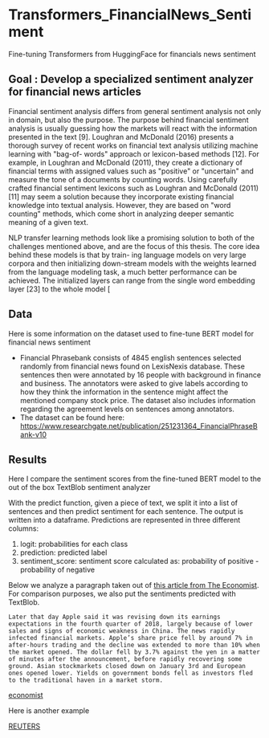# Transformers_FinancialNews_Sentiment
Fine-tuning Transformers from HuggingFace for financials news sentiment


## Goal : Develop a specialized sentiment analyzer for financial news articles

Financial sentiment analysis differs from general sentiment analysis not only in domain, but also the purpose. The purpose behind financial sentiment analysis is usually guessing how the markets will react with the information presented in the text [9]. Loughran and McDonald (2016) presents a thorough survey of recent works on financial text analysis utilizing machine learning with "bag-of- words" approach or lexicon-based methods [12]. For example, in Loughran and McDonald (2011), they create a dictionary of financial terms with assigned values such as "positive" or "uncertain" and measure the tone of a documents by counting words. Using carefully crafted financial sentiment lexicons such as Loughran and McDonald (2011) [11] may seem a solution because they incorporate existing financial knowledge into textual analysis. However, they are based on "word counting" methods, which come short in analyzing deeper semantic meaning of a given text.

NLP transfer learning methods look like a promising solution to both of the challenges mentioned above, and are the focus of this thesis. The core idea behind these models is that by train- ing language models on very large corpora and then initializing down-stream models with the weights learned from the language modeling task, a much better performance can be achieved. The initialized layers can range from the single word embedding layer [23] to the whole model [

## Data

Here is some information on the dataset used to fine-tune BERT model for financial news sentiment

- Financial Phrasebank consists of 4845 english sentences selected randomly from financial news found on LexisNexis database. These sentences then were annotated by 16 people with background in finance and business. The annotators were asked to give labels according to how they think the information in the sentence might affect the mentioned company stock price. The dataset also includes information regarding the agreement levels on sentences among annotators.
- The dataset can be found here: https://www.researchgate.net/publication/251231364_FinancialPhraseBank-v10

## Results

Here I compare the sentiment scores from the fine-tuned BERT model to the out of the box TextBlob sentiment analyzer

With the predict function, given a piece of text, we split it into a list of sentences and then predict sentiment for each sentence. The output is written into a dataframe. Predictions are represented in three different columns:

1) logit: probabilities for each class
2) prediction: predicted label
3) sentiment_score: sentiment score calculated as: probability of positive - probability of negative

Below we analyze a paragraph taken out of [this article from The Economist](https://www.economist.com/finance-and-economics/2019/01/03/a-profit-warning-from-apple-jolts-markets). For comparison purposes, we also put the sentiments predicted with TextBlob.

`Later that day Apple said it was revising down its earnings expectations in the fourth quarter of 2018, largely because of lower sales and signs of economic weakness in China. The news rapidly infected financial markets. Apple’s share price fell by around 7% in after-hours trading and the decline was extended to more than 10% when the market opened. The dollar fell by 3.7% against the yen in a matter of minutes after the announcement, before rapidly recovering some ground. Asian stockmarkets closed down on January 3rd and European ones opened lower. Yields on government bonds fell as investors fled to the traditional haven in a market storm.`

[economist](images/economist_example.png)

Here is another example

[REUTERS](images/REUTERS_example.png)
